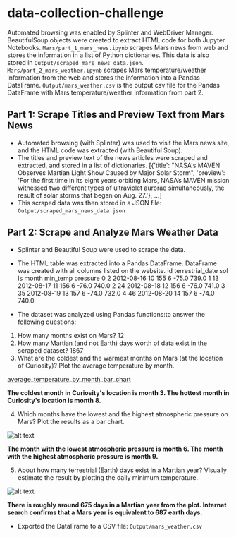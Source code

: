 # data-collection-challenge

Automated browsing was enabled by Splinter and WebDriver Manager. BeautifulSoup objects were created to extract HTML code for both Jupyter Notebooks. `Mars/part_1_mars_news.ipynb` scrapes Mars news from web and stores the information in a list of Python dictionaries. This data is also stored in `Output/scraped_mars_news_data.json`. `Mars/part_2_mars_weather.ipynb` scrapes Mars temperature/weather information from the web and stores the information into a Pandas DataFrame. `Output/mars_weather.csv` is the output csv file for the Pandas DataFrame with Mars temperature/weather information from part 2.


## Part 1: Scrape Titles and Preview Text from Mars News

* Automated browsing (with Splinter) was used to visit the Mars news site, and the HTML code was extracted (with Beautiful Soup).
* The titles and preview text of the news articles were scraped and extracted, and stored in a list of dictionaries.
[{'title': "NASA's MAVEN Observes Martian Light Show Caused by Major Solar Storm",
  'preview': 'For the first time in its eight years orbiting Mars, NASA’s MAVEN mission witnessed two different types of ultraviolet aurorae simultaneously, the result of solar storms that began on Aug. 27.'}, ...]
* This scraped data was then stored in a JSON file: `Output/scraped_mars_news_data.json`  


## Part 2: Scrape and Analyze Mars Weather Data

* Splinter and Beautiful Soup were used to scrape the data.

* The HTML table was extracted into a Pandas DataFrame. DataFrame was created with all columns listed on the website.
	id	terrestrial_date	sol	ls	month	min_temp	pressure
0	2	2012-08-16	10	155	6	-75.0	739.0
1	13	2012-08-17	11	156	6	-76.0	740.0
2	24	2012-08-18	12	156	6	-76.0	741.0
3	35	2012-08-19	13	157	6	-74.0	732.0
4	46	2012-08-20	14	157	6	-74.0	740.0

* The dataset was analyzed using Pandas functions:to answer the following questions:

1. How many months exist on Mars? 12
2. How many Martian (and not Earth) days worth of data exist in the scraped dataset? 1867
3. What are the coldest and the warmest months on Mars (at the location of Curiosity)? Plot the average temperature by month.

[average_temperature_by_month_bar_chart](Output/average_temperature_by_month.png)

**The coldest month in Curiosity's location is month 3. The hottest month in Curiosity's location is month 8.**

4. Which months have the lowest and the highest atmospheric pressure on Mars? Plot the results as a bar chart.

![alt text](average_pressure.png)

**The month with the lowest atmospheric pressure is month 6. The month with the highest atmospheric pressure is month 9.**

5. About how many terrestrial (Earth) days exist in a Martian year? Visually estimate the result by plotting the daily minimum temperature.

![alt text](terrestrial_days.png)

**There is roughly around 675 days in a Martian year from the plot. Internet search confirms that a Mars year is equivalent to 687 earth days.** 

* Exported the DataFrame to a CSV file: `Output/mars_weather.csv`

